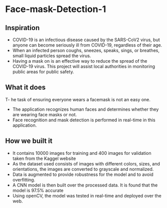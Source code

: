 # Face-mask-Detection-1

## Inspiration

- COVID-19 is an infectious disease caused by the SARS-CoV2 virus, but anyone can become seriously ill from COVID-19, regardless of their age. 
- When an infected person coughs, sneezes, speaks, sings, or breathes, small liquid particles spread the virus. 
- Having a mask on is an effective way to reduce the spread of the COVID-19 virus. This project will assist local authorities in monitoring public areas for public safety. 

## What it does

T- he task of ensuring everyone wears a facemask is not an easy one. 
- The application recognizes human faces and determines whether they are wearing face masks or not.
- Face recognition and mask detection is performed in real-time in this application. 

## How we built it

- It contains 10000 images for training and 400 images for validation taken from the Kaggel website 
- As the dataset used consists of images with different colors, sizes, and orientations, the images are converted to grayscale and normalized. 
- Data is augmented to provide robustness for the model and to avoid overfitting.
- A CNN model is then built over the processed data. It is found that the model is 97.5% accurate
- Using openCV, the model was tested in real-time and deployed over the web.
